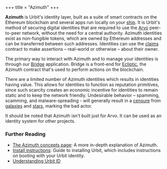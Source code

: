 +++
title = "Azimuth"
+++

**Azimuth** is Urbit's identity layer, built as a suite of smart contracts on
the Ethereum blockchain and several apps run locally on your
[ship](/reference/glossary/ship). It is Urbit's method of securing digital identities
that are required to use the [Arvo](/reference/glossary/arvo) peer-to-peer network,
without the need for a central authority. Azimuth identities exist as
non-fungible tokens, which are owned by Ethereum addresses and can be
transferred between such addresses. Identities can use the
[claims](/reference/glossary/claims) contract to make assertions – real-world or
otherwise – about their owner.

The primary way to interact with Azimuth and to manage your identities is
through our [Bridge](https://bridge.urbit.org) application. Bridge is a
front-end for [Ecliptic](/reference/glossary/ecliptic), the Azimuth contract that's
used to perform actions on the blockchain.

There are a limited number of Azimuth identities which results in identities
having value. This allows for identities to function as reputation primitives,
since such scarcity creates an economic incentive for identities to remain
static and to keep the network friendly. Undesirable behavior – spamming,
scamming, and malware-spreading - will generally result in a
[censure](/reference/glossary/censure) from [galaxies](/reference/glossary/galaxy) and
[stars](/reference/glossary/star), marking the bad actor.

It should be noted that Azimuth isn't built just for Arvo. It can be used as an
identity system for other projects.

### Further Reading

- [The Azimuth concepts page](/reference/azimuth/azimuth): A more in-depth
  explanation of Azimuth.
- [Install instructions](/getting-started/): Guide to installing Urbit, which
  includes instructions on booting with your Urbit identity.
- [Understanding Urbit ID](/understanding-urbit/urbit-id)

